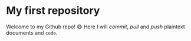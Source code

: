 # My first repository
Welcome to my Github repo! :smile:
Here I will *commit*, _pull_ and *push* plaintext documents and `code`.
